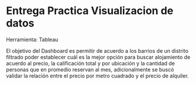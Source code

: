 # Entrega Practica Visualizacion de datos

Herramienta: Tableau

El objetivo del Dashboard es permitir de acuerdo a los barrios de un distrito filtrado poder establecer cuál es la mejor opción para buscar alojamiento de acuerdo al precio, la calificación total y por ubicación y la cantidad de personas que en promedio reservan al mes, adicionalmente se buscó validar la relación entre el precio por metro cuadrado y el precio de alquiler. 
